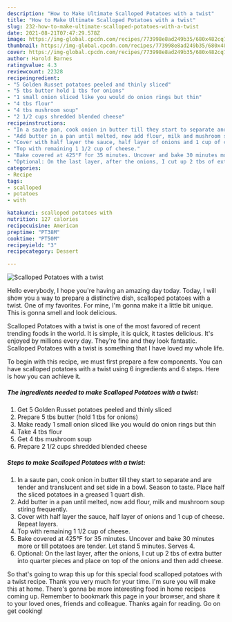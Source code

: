 ```yaml
---
description: "How to Make Ultimate Scalloped Potatoes with a twist"
title: "How to Make Ultimate Scalloped Potatoes with a twist"
slug: 232-how-to-make-ultimate-scalloped-potatoes-with-a-twist
date: 2021-08-21T07:47:29.578Z
image: https://img-global.cpcdn.com/recipes/773998e8ad249b35/680x482cq70/scalloped-potatoes-with-a-twist-recipe-main-photo.jpg
thumbnail: https://img-global.cpcdn.com/recipes/773998e8ad249b35/680x482cq70/scalloped-potatoes-with-a-twist-recipe-main-photo.jpg
cover: https://img-global.cpcdn.com/recipes/773998e8ad249b35/680x482cq70/scalloped-potatoes-with-a-twist-recipe-main-photo.jpg
author: Harold Barnes
ratingvalue: 4.3
reviewcount: 22328
recipeingredient:
- "5 Golden Russet potatoes peeled and thinly sliced"
- "5 tbs butter hold 1 tbs for onions"
- "1 small onion sliced like you would do onion rings but thin"
- "4 tbs flour"
- "4 tbs mushroom soup"
- "2 1/2 cups shredded blended cheese"
recipeinstructions:
- "In a saute pan, cook onion in butter till they start to separate and are tender and translucent and set side in a bowl. Season to taste. Place half the sliced potatoes in a greased 1 quart dish."
- "Add butter in a pan until melted, now add flour, milk and mushroom soup stiring frequently."
- "Cover with half layer the sauce, half layer of onions and 1 cup of cheese. Repeat layers."
- "Top with remaining 1 1/2 cup of cheese."
- "Bake covered at 425°F for 35 minutes. Uncover and bake 30 minutes more or till potatoes are tender. Let stand 5 minutes. Serves 4."
- "Optional: On the last layer, after the onions, I cut up 2 tbs of extra butter into quarter pieces and place on top of the onions and then add cheese."
categories:
- Recipe
tags:
- scalloped
- potatoes
- with

katakunci: scalloped potatoes with 
nutrition: 127 calories
recipecuisine: American
preptime: "PT38M"
cooktime: "PT50M"
recipeyield: "3"
recipecategory: Dessert

---
```



![Scalloped Potatoes with a twist](https://img-global.cpcdn.com/recipes/773998e8ad249b35/680x482cq70/scalloped-potatoes-with-a-twist-recipe-main-photo.jpg)

Hello everybody, I hope you're having an amazing day today. Today, I will show you a way to prepare a distinctive dish, scalloped potatoes with a twist. One of my favorites. For mine, I'm gonna make it a little bit unique. This is gonna smell and look delicious.



Scalloped Potatoes with a twist is one of the most favored of recent trending foods in the world. It is simple, it is quick, it tastes delicious. It's enjoyed by millions every day. They're fine and they look fantastic. Scalloped Potatoes with a twist is something that I have loved my whole life.


To begin with this recipe, we must first prepare a few components. You can have scalloped potatoes with a twist using 6 ingredients and 6 steps. Here is how you can achieve it.

<!--inarticleads1-->

##### The ingredients needed to make Scalloped Potatoes with a twist:

1. Get 5 Golden Russet potatoes peeled and thinly sliced
1. Prepare 5 tbs butter (hold 1 tbs for onions)
1. Make ready 1 small onion sliced like you would do onion rings but thin
1. Take 4 tbs flour
1. Get 4 tbs mushroom soup
1. Prepare 2 1/2 cups shredded blended cheese




<!--inarticleads2-->

##### Steps to make Scalloped Potatoes with a twist:

1. In a saute pan, cook onion in butter till they start to separate and are tender and translucent and set side in a bowl. Season to taste. Place half the sliced potatoes in a greased 1 quart dish.
1. Add butter in a pan until melted, now add flour, milk and mushroom soup stiring frequently.
1. Cover with half layer the sauce, half layer of onions and 1 cup of cheese. Repeat layers.
1. Top with remaining 1 1/2 cup of cheese.
1. Bake covered at 425°F for 35 minutes. Uncover and bake 30 minutes more or till potatoes are tender. Let stand 5 minutes. Serves 4.
1. Optional: On the last layer, after the onions, I cut up 2 tbs of extra butter into quarter pieces and place on top of the onions and then add cheese.




So that's going to wrap this up for this special food scalloped potatoes with a twist recipe. Thank you very much for your time. I'm sure you will make this at home. There's gonna be more interesting food in home recipes coming up. Remember to bookmark this page in your browser, and share it to your loved ones, friends and colleague. Thanks again for reading. Go on get cooking!
